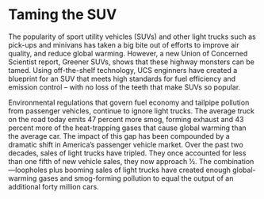 # Taming the SUV
The popularity of sport utility vehicles (SUVs) and other light trucks such as pick-ups and minivans has
taken a big bite out of efforts to improve air quality, and reduce global warming. However, a new Union of Concerned Scientist report, Greener SUVs, shows that these highway monsters can be tamed. Using off-the-shelf technology, UCS enginners have created a blueprint for an SUV that meets high standards for fuel efficiency and emission control – with no loss of the teeth that make SUVs so popular.

Environmental regulations that govern fuel economy and tailpipe pollution from passenger vehicles, continue to ignore light trucks. The average truck on the road today emits 47 percent more smog, forming exhaust and 43 percent more of the heat-trapping gases that cause global warming than the average car. The impact of this gap
has been compounded by a dramatic shift in America’s passenger vehicle market. Over the past two decades, sales of light trucks have tripled. They once accounted for less than one fifth of new vehicle sales, they now approach 1⁄2. The combination—loopholes plus booming sales of light trucks have created enough global-warming gases and smog-forming pollution to equal the output of an additional forty million cars.